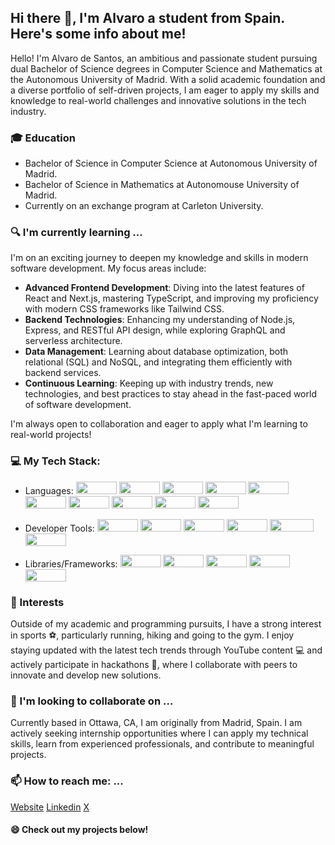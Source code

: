 ## Hi there 👋, I'm Alvaro a student from Spain. Here's some info about me!
Hello! I'm Alvaro de Santos, an ambitious and passionate student pursuing dual Bachelor of Science degrees in Computer Science and Mathematics at the Autonomous University of Madrid. With a solid academic foundation and a diverse portfolio of self-driven projects, I am eager to apply my skills and knowledge to real-world challenges and innovative solutions in the tech industry.
### 🎓 Education
- Bachelor of Science in Computer Science at Autonomous University of Madrid.
- Bachelor of Science in Mathematics at Autonomouse University of Madrid.
- Currently on an exchange program at Carleton University.
### 🔍 I'm currently learning ...
I'm on an exciting journey to deepen my knowledge and skills in modern software development. My focus areas include:

- **Advanced Frontend Development**: Diving into the latest features of React and Next.js, mastering TypeScript, and improving my proficiency with modern CSS frameworks like Tailwind CSS.
- **Backend Technologies**: Enhancing my understanding of Node.js, Express, and RESTful API design, while exploring GraphQL and serverless architecture.
- **Data Management**: Learning about database optimization, both relational (SQL) and NoSQL, and integrating them efficiently with backend services.
- **Continuous Learning**: Keeping up with industry trends, new technologies, and best practices to stay ahead in the fast-paced world of software development.

I'm always open to collaboration and eager to apply what I'm learning to real-world projects!
### 💻 My Tech Stack:

- Languages:
            <img src='https://img.shields.io/badge/Python-306998?logo=Python&logoColor=FFD43B' width="65" height="20" />
            <img src="https://img.shields.io/badge/Java-ED8B00?logo=oracle&logoColor=white" width="65" height="20" />
            <img src='https://img.shields.io/badge/Javascript-323330?logo=javascript' width="65" height="20" />
            <img src='https://img.shields.io/badge/Typescript-3178C6?logo=Typescript&logoColor=fff' width="65" height="20" />
            <img src="https://img.shields.io/badge/C-00599C?logo=c&logoColor=FFFFFF" width="65" height="20" />
            <img src="https://img.shields.io/badge/C++-00599C?logo=cplusplus&logoColor=FFFFFF" width="65" height="20" />
            <img src='https://img.shields.io/badge/HTML5-E34F26?logo=HTML5&logoColor=white' width="65" height="20" />
            <img src="https://img.shields.io/badge/TailwindCSS-38B2AC?logo=tailwind-css&logoColor=white" width="65" height="20" />
            <img src='https://img.shields.io/badge/CSS-1572B6?logo=CSS3&logoColor=white' width="65" height="20" />
            <img src='https://img.shields.io/badge/PowerShell-5391FE?logo=powershell&logoColor=white' width="65" height="20" />


- Developer Tools:
                  <img src="https://img.shields.io/badge/MongoDB-47A248?logo=mongodb&logoColor=FFFFFF" width="65" height="20" />
                  <img src="https://img.shields.io/badge/GraphQL-E10098?logo=graphql&logoColor=white" width="65" height="20" />
                  <img src="https://img.shields.io/badge/Postman-FF6C37?logo=postman&logoColor=white" width="65" height="20" />
                  <img src='https://img.shields.io/badge/PowerBI-F2C811?logo=powerbi&logoColor=white' width="65" height="20" />
                  <img src='https://img.shields.io/badge/Power_Platform-742774?logo=powerapps&logoColor=white' width="70" height="20" />
                  <img src='https://img.shields.io/badge/Git-F05032?logo=git&logoColor=white' width="65" height="20" />



- Libraries/Frameworks:
                        <img src='https://img.shields.io/badge/Azure-0089D6?logo=microsoft-azure&logoColor=white' width="65" height="20" />
                        <img src="https://img.shields.io/badge/AWS-232F3E?logo=amazon-aws&logoColor=FF9900" width="65" height="20" />
                        <img src="https://img.shields.io/badge/Express.js-000000?logo=express&logoColor=FFFFFF" width="65" height="20" />
                        <img src='https://img.shields.io/badge/React-20232a?logo=React&logoColor=61DAFB' width="65" height="20" />
                        <img src='https://img.shields.io/badge/NodeJS-339933?logo=Node.js&logoColor=fff' width="65" height="20" />
### 🌱 Interests
Outside of my academic and programming pursuits, I have a strong interest in sports ⚽, particularly running, hiking and going to the gym. I enjoy staying updated with the latest tech trends through YouTube content 💻 and actively participate in hackathons 🚀, where I collaborate with peers to innovate and develop new solutions.
### 👯 I'm looking to collaborate on ...
Currently based in Ottawa, CA, I am originally from Madrid, Spain. I am actively seeking internship opportunities where I can apply my technical skills, learn from experienced professionals, and contribute to meaningful projects.
### 📫 How to reach me: ...
<a href="https://personal-webpage-lovat-ten.vercel.app/">Website</a>
<a href="http://www.linkedin.com/in/álvaro-de-santos-de-la-pedraja-101391308">Linkedin</a>
<a href="https://x.com/alvarodesants">X</a>
#### 😄 Check out my projects below!
<!--
**Alvarixxs/Alvarixxs** is a ✨ _special_ ✨ repository because its `README.md` (this file) appears on your GitHub profile.

Here are some ideas to get you started:

- 🔭 I’m currently working on ...
- 🌱 I’m currently learning ...
- 👯 I’m looking to collaborate on ...
- 🤔 I’m looking for help with ...
- 💬 Ask me about ...
- 📫 How to reach me: ...
- 😄 Pronouns: ...
hey
- ⚡ Fun fact: ...
-->
